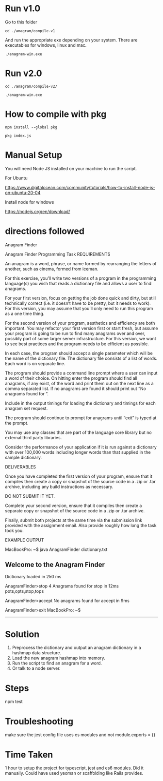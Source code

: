 # Run v1.0

Go to this folder

```cd ./anagram/compile-v1```

And run the appropriate exe depending on your system. There are executables for windows, linux and mac.

```./anagram-win.exe```

# Run v2.0

```cd ./anagram/compile-v2/```

```./anagram-win.exe```

# How to compile with pkg

```npm install --global pkg```

```pkg index.js```

# Manual Setup

You will need Node JS installed on your machine to run the script.

For Ubuntu

https://www.digitalocean.com/community/tutorials/how-to-install-node-js-on-ubuntu-20-04

Install node for windows

https://nodejs.org/en/download/

# directions followed

Anagram Finder

Anagram Finder Programming Task
REQUIREMENTS
					
An anagram is a word, phrase, or name formed by rearranging the letters of another, such as cinema, formed from iceman.

For this exercise, you’ll write two versions of a program in the programming language(s) you wish that reads a dictionary file and allows a user to find anagrams.

For your first version, focus on getting the job done quick and dirty, but still technically correct (i.e. it doesn’t have to be pretty, but it needs to work). For this version, you may assume that you’ll only need to run this program as a one time thing.

For the second version of your program, aesthetics and efficiency are both important. You may refactor your first version first or start fresh, but assume your program is going to be run to find many anagrams over and over, possibly part of some larger server infrastructure. For this version, we want to see best practices and the program needs to be efficient as possible.

In each case, the program should accept a single parameter which will be the name of the dictionary file. The dictionary file consists of a list of words. Each word is on separate line.
					
The program should provide a command line prompt where a user can input a word of their choice. On hitting enter the program should find all anagrams, if any exist, of the word and print them out on the next line as a comma separated list. If no anagrams are found it should print out “No anagrams found for <word>”.
					
Include in the output timings for loading the dictionary and timings for each anagram set request.
					
The program should continue to prompt for anagrams until “exit” is typed at the prompt.
					
You may use any classes that are part of the language core library but no external third party libraries.
					
Consider the performance of your application if it is run against a dictionary with over 100,000 words including longer words than that supplied in the sample dictionary.
					
DELIVERABLES
					
Once you have completed the first version of your program, ensure that it compiles then create a copy or snapshot of the source code in a .zip or .tar archive, including any build instructions as necessary.

DO NOT SUBMIT IT YET.

Complete your second version, ensure that it compiles then create a separate copy or snapshot of the source code in a .zip or .tar archive.

Finally, submit both projects at the same time via the submission link provided with the assignment email. Also provide roughly how long the task took you. 

					
EXAMPLE OUTPUT
					
MacBookPro: ~$ java AnagramFinder dictionary.txt
					
Welcome to the Anagram Finder
-----------------------------
Dictionary loaded in 250 ms
					
AnagramFinder>stop
4 Anagrams found for stop in 12ms
pots,opts,stop,tops
					
AnagramFinder>accept
No anagrams found for accept in 9ms
	
AnagramFinder>exit
MacBookPro: ~$
	
----------------------------------
# Solution
	
1. Preprocess the dictionary and output an anagram dictionary in a hashmap data structure.
2. Load the new anagram hashmap into memory.
3. Run the script to find an anagram for a word.
4. Or talk to a node server.

# Steps

npm test

# Troubleshooting

make sure the jest config file uses es modules and not module.exports = {}

# Time Taken

1 hour to setup the project for typescript, jest and es6 modules. Did it manually. Could have used yeoman or scaffolding like Rails provides.